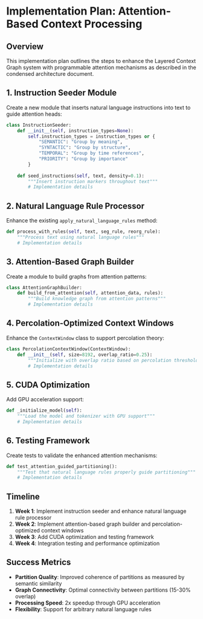 # Implementation Plan: Attention-Based Context Processing

## Overview

This implementation plan outlines the steps to enhance the Layered Context Graph system with programmable attention mechanisms as described in the condensed architecture document.

## 1. Instruction Seeder Module

Create a new module that inserts natural language instructions into text to guide attention heads:

```python
class InstructionSeeder:
    def __init__(self, instruction_types=None):
        self.instruction_types = instruction_types or {
            "SEMANTIC": "Group by meaning",
            "SYNTACTIC": "Group by structure", 
            "TEMPORAL": "Group by time references",
            "PRIORITY": "Group by importance"
        }
    
    def seed_instructions(self, text, density=0.1):
        """Insert instruction markers throughout text"""
        # Implementation details
```

## 2. Natural Language Rule Processor

Enhance the existing `apply_natural_language_rules` method:

```python
def process_with_rules(self, text, seg_rule, reorg_rule):
    """Process text using natural language rules"""
    # Implementation details
```

## 3. Attention-Based Graph Builder

Create a module to build graphs from attention patterns:

```python
class AttentionGraphBuilder:
    def build_from_attention(self, attention_data, rules):
        """Build knowledge graph from attention patterns"""
        # Implementation details
```

## 4. Percolation-Optimized Context Windows

Enhance the `ContextWindow` class to support percolation theory:

```python
class PercolationContextWindow(ContextWindow):
    def __init__(self, size=8192, overlap_ratio=0.25):
        """Initialize with overlap ratio based on percolation threshold"""
        # Implementation details
```

## 5. CUDA Optimization

Add GPU acceleration support:

```python
def _initialize_model(self):
    """Load the model and tokenizer with GPU support"""
    # Implementation details
```

## 6. Testing Framework

Create tests to validate the enhanced attention mechanisms:

```python
def test_attention_guided_partitioning():
    """Test that natural language rules properly guide partitioning"""
    # Implementation details
```

## Timeline

1. **Week 1**: Implement instruction seeder and enhance natural language rule processor
2. **Week 2**: Implement attention-based graph builder and percolation-optimized context windows
3. **Week 3**: Add CUDA optimization and testing framework
4. **Week 4**: Integration testing and performance optimization

## Success Metrics

- **Partition Quality**: Improved coherence of partitions as measured by semantic similarity
- **Graph Connectivity**: Optimal connectivity between partitions (15-30% overlap)
- **Processing Speed**: 2x speedup through GPU acceleration
- **Flexibility**: Support for arbitrary natural language rules
